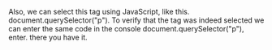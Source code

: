 Also, we can select this tag using JavaScript, like this. document.querySelector("p"). 
To verify that the tag was indeed selected we can enter the same code in the console
document.querySelector("p"), enter. there you have it.
